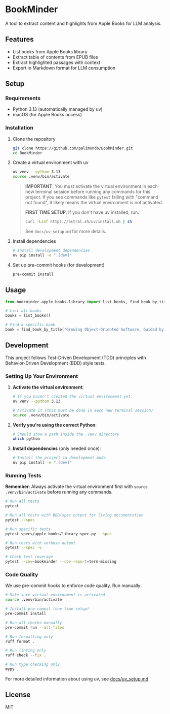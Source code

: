 # BookMinder

A tool to extract content and highlights from Apple Books for LLM analysis.

## Features

- List books from Apple Books library
- Extract table of contents from EPUB files
- Extract highlighted passages with context
- Export in Markdown format for LLM consumption

## Setup

### Requirements

- Python 3.13 (automatically managed by uv)
- macOS (for Apple Books access)

### Installation

1. Clone the repository
   ```bash
   git clone https://github.com/palimondo/BookMinder.git
   cd BookMinder
   ```

2. Create a virtual environment with uv
   ```bash
   uv venv --python 3.13
   source .venv/bin/activate
   ```

   > **IMPORTANT**: You must activate the virtual environment in each new terminal session before running any commands for this project. If you see commands like `pytest` failing with "command not found", it likely means the virtual environment is not activated.

   > **FIRST TIME SETUP**: If you don't have uv installed, run:
   > ```bash
   > curl -LsSf https://astral.sh/uv/install.sh | sh
   > ```
   > See `docs/uv_setup.md` for more details.

3. Install dependencies
   ```bash
   # Install development dependencies
   uv pip install -e ".[dev]"
   ```

4. Set up pre-commit hooks (for development)
   ```bash
   pre-commit install
   ```

## Usage

```python
from bookminder.apple_books.library import list_books, find_book_by_title

# List all books
books = list_books()

# Find a specific book
book = find_book_by_title("Growing Object-Oriented Software, Guided by Tests")
```

## Development

This project follows Test-Driven Development (TDD) principles with Behavior-Driven Development (BDD) style tests.

### Setting Up Your Environment

1. **Activate the virtual environment**:
   ```bash
   # If you haven't created the virtual environment yet:
   uv venv --python 3.13

   # Activate it (this must be done in each new terminal session)
   source .venv/bin/activate
   ```

2. **Verify you're using the correct Python**:
   ```bash
   # Should show a path inside the .venv directory
   which python
   ```

3. **Install dependencies** (only needed once):
   ```bash
   # Install the project in development mode
   uv pip install -e ".[dev]"
   ```

### Running Tests

**Remember**: Always activate the virtual environment first with `source .venv/bin/activate` before running any commands.

```bash
# Run all tests
pytest

# Run all tests with BDD/spec output for living documentation
pytest --spec

# Run specific tests
pytest specs/apple_books/library_spec.py --spec

# Run tests with verbose output
pytest --spec -v

# Check test coverage
pytest --cov=bookminder --cov-report=term-missing
```

### Code Quality

We use pre-commit hooks to enforce code quality. Run manually:

```bash
# Make sure virtual environment is activated
source .venv/bin/activate

# Install pre-commit (one time setup)
pre-commit install

# Run all checks manually
pre-commit run --all-files

# Run formatting only
ruff format .

# Run linting only
ruff check --fix .

# Run type checking only
mypy .
```

For more detailed information about using uv, see [docs/uv_setup.md](docs/uv_setup.md).

## License

MIT
